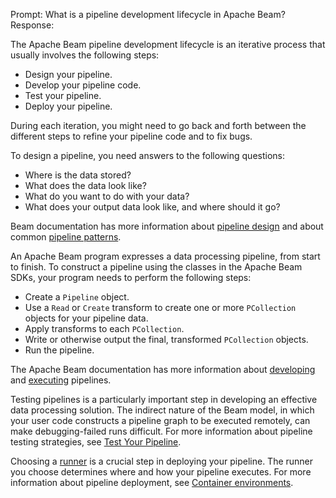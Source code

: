 Prompt:
What is a pipeline development lifecycle in Apache Beam?
Response:

The Apache Beam pipeline development lifecycle is an iterative process that usually involves the following steps:

- Design your pipeline.
- Develop your pipeline code.
- Test your pipeline.
- Deploy your pipeline.

During each iteration, you might need to go back and forth between the different steps to refine your pipeline code and to fix bugs.

To design a pipeline, you need answers to the following questions:
- Where is the data stored?
- What does the data look like?
- What do you want to do with your data?
- What does your output data look like, and where should it go?

Beam documentation has more information about [pipeline design](https://beam.apache.org/documentation/pipelines/design-your-pipeline/) and about common [pipeline patterns](https://beam.apache.org/documentation/patterns/overview/).


An Apache Beam program expresses a data processing pipeline, from start to finish. To construct a pipeline using the classes in the Apache Beam SDKs, your program needs to perform the following steps:

- Create a `Pipeline` object.
- Use a `Read` or `Create` transform to create one or more `PCollection` objects for your pipeline data.
- Apply transforms to each `PCollection`.
- Write or otherwise output the final, transformed `PCollection` objects.
- Run the pipeline.

The Apache Beam documentation has more information about [developing](https://beam.apache.org/documentation/programming-guide/) and [executing](https://beam.apache.org/documentation/pipelines/create-your-pipeline/) pipelines.

Testing pipelines is a particularly important step in developing an effective data processing solution. The indirect nature of the Beam model, in which your user code constructs a pipeline graph to be executed remotely, can make debugging-failed runs difficult. For more information about pipeline testing strategies, see [Test Your Pipeline](https://beam.apache.org/documentation/pipelines/test-your-pipeline/).

Choosing a [runner](https://beam.apache.org/documentation/#choosing-a-runner) is a crucial step in deploying your pipeline. The runner you choose determines where and how your pipeline executes.
For more information about pipeline deployment, see [Container environments](https://beam.apache.org/documentation/runtime/environments/).
